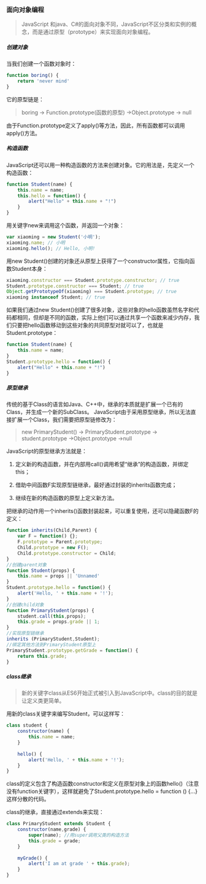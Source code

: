 ### 面向对象编程

> JavaScript 和java、C#的面向对象不同，JavaScript不区分类和实例的概念，而是通过原型（prototype）来实现面向对象编程。

##### 创建对象

当我们创建一个函数对象时：
```javascript
function boring() {
	return 'never mind'
}
```
它的原型链是：
> boring -> Function.prototype(函数的原型) ->Object.prototype -> null

由于Function.prototype定义了apply()等方法，因此，所有函数都可以调用apply()方法。

##### 构造函数

JavaScript还可以用一种构造函数的方法来创建对象。它的用法是，先定义一个构造函数：

```javascript
function Student(name) {
    this.name = name;
    this.hello = function() {
    	alert("Hello" + this.name + "!")
    }
}
```

用关键字new来调用这个函数，并返回一个对象：

```javascript
var xiaoming = new Student('小明');
xiaoming.name; // 小明
xiaoming.hello(); // Hello, 小明!
```

用new Student()创建的对象还从原型上获得了一个constructor属性，它指向函数Student本身：

```javascript
xiaoming.constructor === Student.prototype.constructor; // true
Student.prototype.constructor === Student; // true
Object.getPrototypeOf(xiaoming) === Student.prototype; // true
xiaoming instanceof Student; // true
```

如果我们通过new Student()创建了很多对象，这些对象的hello函数虽然名字和代码都相同，但却是不同的函数，实际上他们可以通过共享一个函数来减少内存，我们只要把hello函数移动到这些对象的共同原型对就可以了，也就是Student.prototype：

```javascript
function Student(name) {
    this.name = name;
}
Student.prototype.hello = function() {
    alert("Hello" + this.name + "!")
}
```

##### 原型继承

传统的基于Class的语言如Java、C++中，继承的本质就是扩展一个已有的Class，并生成一个新的SubClass。
JavaScript由于采用原型继承，所以无法直接扩展一个Class，我们需要把原型链修改为：

> new PrimaryStudent() -> PrimaryStudent.prototype -> student.prototype ->Object.prototype ->null

JavaScript的原型继承方法就是：

1. 定义新的构造函数，并在内部用call()调用希望“继承”的构造函数，并绑定this；

2. 借助中间函数F实现原型链继承，最好通过封装的inherits函数完成；

3. 继续在新的构造函数的原型上定义新方法。

把继承的动作用一个inherits()函数封装起来，可以重复使用，还可以隐藏函数F的定义：

```javascript
function inherits(Child,Parent) {
    var F = function() {};
    F.prototype = Parent.prototype;
    Child.prototype = new F();
    Child.prototype.constructor = Child;
}
//创建parent对象
function Student(props) {
    this.name = props || 'Unnamed'
}
Student.prototype.hello = function() {
    alert('Hello, ' + this.name + '!');
}
//创建child对象
function PrimaryStudent(props) {
    student.call(this,props);
    this.grade = props.grade || 1;
}
//实现原型链继承
inherits (PrimaryStudent,Student);
//绑定其他方法到PrimaryStudent原型上
PrimaryStudent.prototype.getGrade = function() {
    return this.grade;
}
```

##### class继承

> 新的关键字class从ES6开始正式被引入到JavaScript中。class的目的就是让定义类更简单。

用新的class关键字来编写Student，可以这样写：

```javascript
class student {
    constructor(name) {
    	this.name = name;
    }
    
    hello() {
    	alert('Hello, ' + this.name + '!');
    }
}
```

class的定义包含了构造函数constructor和定义在原型对象上的函数hello()（注意没有function关键字），这样就避免了Student.prototype.hello = function () {...}这样分散的代码。

class的继承，直接通过extends来实现：
```javascript
class PrimaryStudent extends Student {
    constructor(name,grade) {
    	super(name); //用super调用父类的构造方法
        this.grade = grade;
    }
    
    myGrade() {
    	alert('I am at grade ' + this.grade);
    }
}
```
